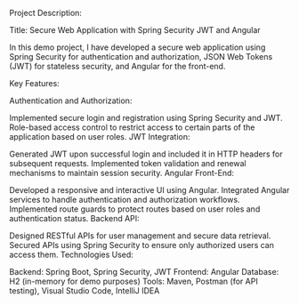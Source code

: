 Project Description:

Title: Secure Web Application with Spring Security JWT and Angular

In this demo project, I have developed a secure web application using Spring Security for authentication and authorization, JSON Web Tokens (JWT) for stateless security, and Angular for the front-end.

Key Features:

Authentication and Authorization:

Implemented secure login and registration using Spring Security and JWT.
Role-based access control to restrict access to certain parts of the application based on user roles.
JWT Integration:

Generated JWT upon successful login and included it in HTTP headers for subsequent requests.
Implemented token validation and renewal mechanisms to maintain session security.
Angular Front-End:

Developed a responsive and interactive UI using Angular.
Integrated Angular services to handle authentication and authorization workflows.
Implemented route guards to protect routes based on user roles and authentication status.
Backend API:

Designed RESTful APIs for user management and secure data retrieval.
Secured APIs using Spring Security to ensure only authorized users can access them.
Technologies Used:

Backend: Spring Boot, Spring Security, JWT
Frontend: Angular
Database: H2 (in-memory for demo purposes)
Tools: Maven, Postman (for API testing), Visual Studio Code, IntelliJ IDEA
